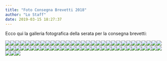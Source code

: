 ```yaml
---
title: "Foto Consegna Brevetti 2018"
author: "Lo Staff"
date: 2019-03-15 18:27:37
---
```


Ecco qui la galleria fotografica della serata per la consegna brevetti:

![](http://static.wixstatic.com/media/ef7a2f_64e6106cca844dc9aa5dc4ff89a4b230~mv2_d_3872_2592_s_4_2.jpg)![](http://static.wixstatic.com/media/ef7a2f_5b0e827034c64154a701d11bd8f39bc5~mv2_d_3872_2592_s_4_2.jpg)![](http://static.wixstatic.com/media/ef7a2f_e30adbde77d64c4c8276a55a4470ec85~mv2_d_3872_2592_s_4_2.jpg)![](http://static.wixstatic.com/media/ef7a2f_73b79c36b0d0430186d05da752e9ab76~mv2_d_3872_2592_s_4_2.jpg)![](http://static.wixstatic.com/media/ef7a2f_668f430f26ce4c51944dcaebcba57495~mv2_d_3872_2592_s_4_2.jpg)![](http://static.wixstatic.com/media/ef7a2f_ee46d64f763e49959dedacb431e28d0a~mv2_d_3872_2592_s_4_2.jpg)![](http://static.wixstatic.com/media/ef7a2f_32d19d42fdae4adeae6632fda71e4309~mv2_d_3872_2592_s_4_2.jpg)![](http://static.wixstatic.com/media/ef7a2f_7f906e8d8f644f0ba3cd3d852ea8899f~mv2_d_3872_2592_s_4_2.jpg)![](http://static.wixstatic.com/media/ef7a2f_e57e85daf54a407ca5d6ee7fff414a12~mv2_d_3872_2592_s_4_2.jpg)![](http://static.wixstatic.com/media/ef7a2f_5fb649b5df9e441f8ce4a904cea7e169~mv2_d_3872_2592_s_4_2.jpg)![](http://static.wixstatic.com/media/ef7a2f_0a61b02cd6754d5faab7fc92a31a6a1e~mv2_d_5152_3864_s_4_2.jpg)![](http://static.wixstatic.com/media/ef7a2f_3b4d579eb44c47ccbf7b9cbc2de3d0a5~mv2_d_5152_3864_s_4_2.jpg)![](http://static.wixstatic.com/media/ef7a2f_e261c3e5328c4f8ebc58317d8f2e0c62~mv2_d_5152_3864_s_4_2.jpg)![](http://static.wixstatic.com/media/ef7a2f_8d0d89c55b1c4b38a0e8a1327504a5a8~mv2_d_5152_3864_s_4_2.jpg)![](http://static.wixstatic.com/media/ef7a2f_328e642601394855a6b4b7687c192415~mv2_d_5152_3864_s_4_2.jpg)![](http://static.wixstatic.com/media/ef7a2f_1cf79805638041ec95c488c78acfcb38~mv2_d_5152_3864_s_4_2.jpg)![](http://static.wixstatic.com/media/ef7a2f_30f6932eb2584872b9620cfcc2c71f87~mv2_d_5152_3864_s_4_2.jpg)![](http://static.wixstatic.com/media/ef7a2f_929fdc8bd7bc48a7916c449d40db3a5f~mv2_d_5152_3864_s_4_2.jpg)![](http://static.wixstatic.com/media/ef7a2f_cb511c6dc9b94e249ce6b3b95f879d6e~mv2_d_5152_3864_s_4_2.jpg)![](http://static.wixstatic.com/media/ef7a2f_c61f8ece4ad04dc0a80e9cb0e7b2ab17~mv2_d_5152_3864_s_4_2.jpg)![](http://static.wixstatic.com/media/ef7a2f_a40e682b65ee42159df01936ef388d40~mv2_d_5152_3864_s_4_2.jpg)![](http://static.wixstatic.com/media/ef7a2f_92d5f9452f7d44a5a7d627931d3c7697~mv2_d_5152_3864_s_4_2.jpg)![](http://static.wixstatic.com/media/ef7a2f_531352766c53472eb2dcb996f3e1c8ae~mv2_d_5152_3864_s_4_2.jpg)![](http://static.wixstatic.com/media/ef7a2f_351cb8effec840f7819661d00fb1f031~mv2_d_5152_3864_s_4_2.jpg)![](http://static.wixstatic.com/media/ef7a2f_6a0f0b02cee7432681e57065a61231be~mv2_d_5152_3864_s_4_2.jpg)![](http://static.wixstatic.com/media/ef7a2f_86f253821dfc4c3b962f8412726c9dc0~mv2_d_5152_3864_s_4_2.jpg)![](http://static.wixstatic.com/media/ef7a2f_19252550a4644d4386042a7ccd71b49a~mv2_d_5152_3864_s_4_2.jpg)![](http://static.wixstatic.com/media/ef7a2f_986b8a1d3fc44a6ea33c708d01b98868~mv2_d_5152_3864_s_4_2.jpg)![](http://static.wixstatic.com/media/ef7a2f_ecabfb6c98384c878db2f50722ca0883~mv2_d_5152_3864_s_4_2.jpg)![](http://static.wixstatic.com/media/ef7a2f_03ee9698113544b2b0ee044a1b676193~mv2_d_5152_3864_s_4_2.jpg)![](http://static.wixstatic.com/media/ef7a2f_8488af3ee5694d7996b3ff2f4c34fb2d~mv2_d_5152_3864_s_4_2.jpg)![](http://static.wixstatic.com/media/ef7a2f_0031a31d3e8d41599f89291d5af330d7~mv2_d_5152_3864_s_4_2.jpg)![](http://static.wixstatic.com/media/ef7a2f_311f1b53a46e4158bfcf8f9e7c6bd99c~mv2_d_5152_3864_s_4_2.jpg)![](http://static.wixstatic.com/media/ef7a2f_f6412203b78f40dc867b9423f8ca5ae5~mv2_d_5152_3864_s_4_2.jpg)![](http://static.wixstatic.com/media/ef7a2f_61ab490dbbbb42fe82872f81d03c2422~mv2_d_5152_3864_s_4_2.jpg)![](http://static.wixstatic.com/media/ef7a2f_cdf891d2e43c4eeb90ac9128c2c23ae6~mv2_d_5152_3864_s_4_2.jpg)![](http://static.wixstatic.com/media/ef7a2f_8b908fe30af24885a41c4743699a5d8f~mv2_d_5152_3864_s_4_2.jpg)![](http://static.wixstatic.com/media/ef7a2f_9bdcb629c5e24b168d2b2865b523f240~mv2_d_5152_3864_s_4_2.jpg)![](http://static.wixstatic.com/media/ef7a2f_63d13d1e004344828c2a111465a6d9ac~mv2_d_5152_3864_s_4_2.jpg)![](http://static.wixstatic.com/media/ef7a2f_895dd51978c046e59ae678d5ba3795e4~mv2_d_5152_3864_s_4_2.jpg)![](http://static.wixstatic.com/media/ef7a2f_372d2a7dad274479abdec4b8a434493c~mv2_d_5152_3864_s_4_2.jpg)![](http://static.wixstatic.com/media/ef7a2f_564cc325aed04cedbf6eebc66c2b5c57~mv2_d_5152_3864_s_4_2.jpg)![](http://static.wixstatic.com/media/ef7a2f_50206b3ce75e43dea10eabca50856ec0~mv2_d_5152_3864_s_4_2.jpg)![](http://static.wixstatic.com/media/ef7a2f_8e1e2aaf488f47aaa7d4cd345860447a~mv2_d_5152_3864_s_4_2.jpg)![](http://static.wixstatic.com/media/ef7a2f_cef335db198249db91c388eb9dccf262~mv2_d_5152_3864_s_4_2.jpg)![](http://static.wixstatic.com/media/ef7a2f_8e924b5471a240948f77644b63dc3695~mv2_d_4032_3024_s_4_2.jpg)![](http://static.wixstatic.com/media/ef7a2f_e8b956e7ba9845fe92eeb6bc668478c4~mv2_d_4032_3024_s_4_2.jpg)![](http://static.wixstatic.com/media/ef7a2f_585bb55e796c4840b6f7ca2bb1fd940c~mv2_d_4032_3024_s_4_2.jpg)![](http://static.wixstatic.com/media/ef7a2f_228e68f8a2184421a96d00436b0ec626~mv2_d_4032_3024_s_4_2.jpg)![](http://static.wixstatic.com/media/ef7a2f_fab391618bf847979f254f61d98321c7~mv2_d_4032_3024_s_4_2.jpg)![](http://static.wixstatic.com/media/ef7a2f_d51fea836da84cf29b84a0a815d9603d~mv2_d_4032_3024_s_4_2.jpg)![](http://static.wixstatic.com/media/ef7a2f_e58b438c1c9b4fb89ca8780817d7f57f~mv2_d_4032_3024_s_4_2.jpg)![](http://static.wixstatic.com/media/ef7a2f_c0eb9b0a0dcd4c668b64d3f28e941765~mv2_d_4032_3024_s_4_2.jpg)![](http://static.wixstatic.com/media/ef7a2f_cdc53d6ad2534683a0a2a20e26737e32~mv2_d_4032_3024_s_4_2.jpg)![](http://static.wixstatic.com/media/ef7a2f_4800b5fe465f4d2187d7ee65c4daf32c~mv2_d_4032_3024_s_4_2.jpg)![](http://static.wixstatic.com/media/ef7a2f_9eb8afb87f0c401cadc4cbd2dae10f9c~mv2_d_4032_3024_s_4_2.jpg)![](http://static.wixstatic.com/media/ef7a2f_4710b0482b3a499ba2bdc482e33b91cb~mv2_d_4032_3024_s_4_2.jpg)![](http://static.wixstatic.com/media/ef7a2f_c43cbd50556746648e5dd77c2f6934cf~mv2_d_5152_3864_s_4_2.jpg)![](http://static.wixstatic.com/media/ef7a2f_55976a0045694d02b56cfe470a276399~mv2_d_5152_3864_s_4_2.jpg)![](http://static.wixstatic.com/media/ef7a2f_adbddc4be346409eb213217a598d075f~mv2_d_5152_3864_s_4_2.jpg)![](http://static.wixstatic.com/media/ef7a2f_67d9694d13054e64803ae050f1264fb8~mv2_d_5152_3864_s_4_2.jpg)![](http://static.wixstatic.com/media/ef7a2f_61ce55a749fe4b2381879fe2e4e3cd7a~mv2_d_5152_3864_s_4_2.jpg)![](http://static.wixstatic.com/media/ef7a2f_2bf7ed1a0f3447ae90be9637a2505093~mv2_d_5152_3864_s_4_2.jpg)![](http://static.wixstatic.com/media/ef7a2f_fe51565b92f24c3bba578ff5f710fe0b~mv2_d_5152_3864_s_4_2.jpg)![](http://static.wixstatic.com/media/ef7a2f_f79c33e8be2c4308a8c4d584fb6bf8cd~mv2_d_5152_3864_s_4_2.jpg)